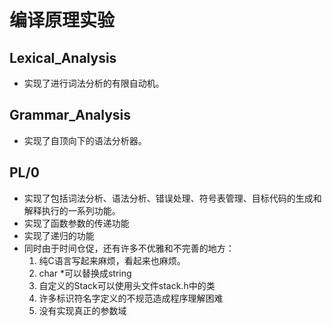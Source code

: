 # 编译原理实验


## Lexical_Analysis
- 实现了进行词法分析的有限自动机。
## Grammar_Analysis
- 实现了自顶向下的语法分析器。
## PL/0
- 实现了包括词法分析、语法分析、错误处理、符号表管理、目标代码的生成和解释执行的一系列功能。
- 实现了函数参数的传递功能
- 实现了递归的功能
- 同时由于时间仓促，还有许多不优雅和不完善的地方：
	1. 纯C语言写起来麻烦，看起来也麻烦。
	2. char *可以替换成string
	3. 自定义的Stack可以使用头文件stack.h中的类
	4. 许多标识符名字定义的不规范造成程序理解困难
	5. 没有实现真正的参数域
